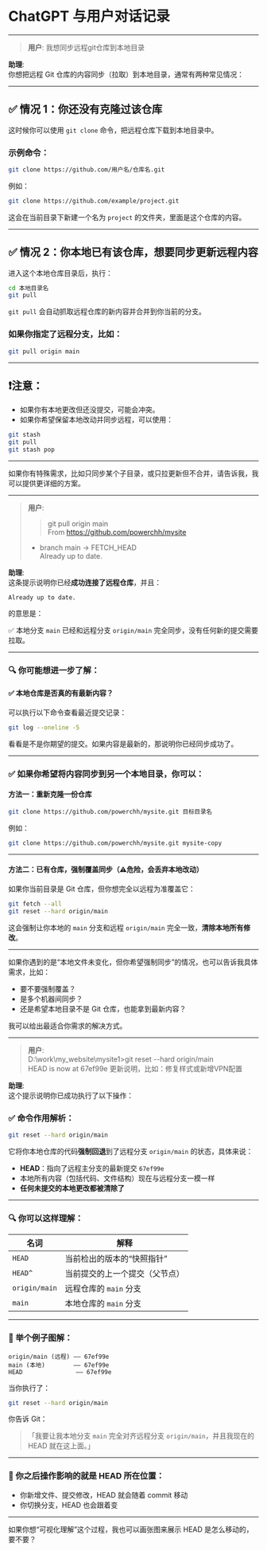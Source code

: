 # ChatGPT 与用户对话记录

---

> **用户**: 我想同步远程git仓库到本地目录

**助理**:  
你想把远程 Git 仓库的内容同步（拉取）到本地目录，通常有两种常见情况：

---

## ✅ 情况 1：你还没有克隆过该仓库

这时候你可以使用 `git clone` 命令，把远程仓库下载到本地目录中。

### 示例命令：

```bash
git clone https://github.com/用户名/仓库名.git
```

例如：

```bash
git clone https://github.com/example/project.git
```

这会在当前目录下新建一个名为 `project` 的文件夹，里面是这个仓库的内容。

---

## ✅ 情况 2：你本地已有该仓库，想要同步更新远程内容

进入这个本地仓库目录后，执行：

```bash
cd 本地目录名
git pull
```

`git pull` 会自动抓取远程仓库的新内容并合并到你当前的分支。

### 如果你指定了远程分支，比如：

```bash
git pull origin main
```

---

## ❗️注意：

- 如果你有本地更改但还没提交，可能会冲突。
- 如果你希望保留本地改动并同步远程，可以使用：

```bash
git stash
git pull
git stash pop
```

---

如果你有特殊需求，比如只同步某个子目录，或只拉更新但不合并，请告诉我，我可以提供更详细的方案。


---

> **用户**:  
> > git pull origin main  
> From https://github.com/powerchh/mysite  
>  * branch            main       -> FETCH_HEAD  
> Already up to date.

**助理**:  
这条提示说明你已经**成功连接了远程仓库**，并且：

```
Already up to date.
```

的意思是：

✅ 本地分支 `main` 已经和远程分支 `origin/main` 完全同步，没有任何新的提交需要拉取。

---

### 🔍 你可能想进一步了解：

#### ✅ 本地仓库是否真的有最新内容？

可以执行以下命令查看最近提交记录：

```bash
git log --oneline -5
```

看看是不是你期望的提交。如果内容是最新的，那说明你已经同步成功了。

---

### ✅ 如果你希望将内容同步到**另一个本地目录**，你可以：

#### 方法一：重新克隆一份仓库

```bash
git clone https://github.com/powerchh/mysite.git 目标目录名
```

例如：

```bash
git clone https://github.com/powerchh/mysite.git mysite-copy
```

---

#### 方法二：已有仓库，强制覆盖同步（⚠️危险，会丢弃本地改动）

如果你当前目录是 Git 仓库，但你想完全以远程为准覆盖它：

```bash
git fetch --all
git reset --hard origin/main
```

这会强制让你本地的 `main` 分支和远程 `origin/main` 完全一致，**清除本地所有修改**。

---

如果你遇到的是“本地文件未变化，但你希望强制同步”的情况，也可以告诉我具体需求，比如：

- 要不要强制覆盖？
- 是多个机器间同步？
- 还是希望本地目录不是 Git 仓库，也能拿到最新内容？

我可以给出最适合你需求的解决方式。



---

> **用户**:  
> D:\work\my_website\mysite1>git reset --hard origin/main  
> HEAD is now at 67ef99e 更新说明，比如：修复样式或新增VPN配置

**助理**:  
这个提示说明你已成功执行了以下操作：

### ✅ 命令作用解析：

```bash
git reset --hard origin/main
```

它将你本地仓库的代码**强制回退**到了远程分支 `origin/main` 的状态，具体来说：

- **HEAD**：指向了远程主分支的最新提交 `67ef99e`  
- 本地所有内容（包括代码、文件结构）现在与远程分支一模一样  
- **任何未提交的本地更改都被清除了**

---

### 🔍 你可以这样理解：

| 名词 | 解释 |
|------|------|
| `HEAD` | 当前检出的版本的“快照指针” |
| `HEAD^` | 当前提交的上一个提交（父节点） |
| `origin/main` | 远程仓库的 `main` 分支 |
| `main` | 本地仓库的 `main` 分支 |

---

### 📌 举个例子图解：

```
origin/main (远程) —— 67ef99e
main (本地)        —— 67ef99e
HEAD               —— 67ef99e
```

当你执行了：

```bash
git reset --hard origin/main
```

你告诉 Git：

>「我要让我本地分支 `main` 完全对齐远程分支 `origin/main`，并且我现在的 HEAD 就在这上面。」

---

### 🔄 你之后操作影响的就是 HEAD 所在位置：

- 你新增文件、提交修改，HEAD 就会随着 commit 移动  
- 你切换分支，HEAD 也会跟着变

---

如果你想“可视化理解”这个过程，我也可以画张图来展示 HEAD 是怎么移动的，要不要？

